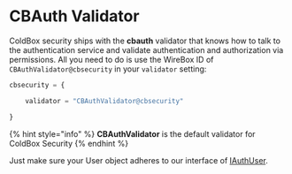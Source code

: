 # CBAuth Validator

ColdBox security ships with the **cbauth** validator that knows how to talk to the authentication service and validate authentication and authorization via permissions.  All you need to do is use the WireBox ID of `CBAuthValidator@cbsecurity` in your `validator` setting:

```javascript
cbsecurity = {

    validator = "CBAuthValidator@cbsecurity"

}
```

{% hint style="info" %}
**CBAuthValidator** is the default validator for ColdBox Security
{% endhint %}

Just make sure your User object adheres to our interface of [IAuthUser](../usage/authentication-services.md#user-interface).

